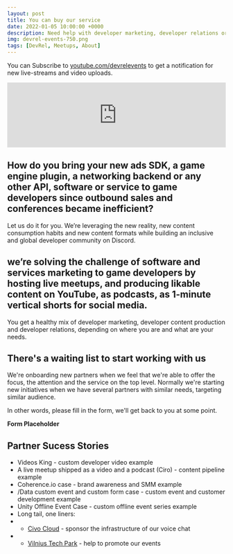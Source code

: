 ```yaml
---
layout: post
title: You can buy our service
date: 2022-01-05 10:00:00 +0000
description: Need help with developer marketing, developer relations or customer development?
img: devrel-events-750.png
tags: [DevRel, Meetups, About]
---
```


You can Subscribe to [youtube.com/devrelevents](https://www.youtube.com/devrelevents) to get a notification for new live-streams and video uploads. 

<div class="embed-youtube">
<iframe width="100%" height="auto" src="https://www.youtube.com/embed/4RiLXAQNf4A" frameborder="0" allow="accelerometer; autoplay; encrypted-media; gyroscope; picture-in-picture" allowfullscreen></iframe></div>

## How do you bring your new ads SDK, a game engine plugin, a networking backend or any other API, software or service to game developers since outbound sales and conferences became inefficient?

Let us do it for you. We’re leveraging the new reality, new content consumption habits and new content formats while building an inclusive and global developer community on Discord.

## we’re solving the challenge of software and services marketing to game developers by hosting live meetups, and producing likable content on YouTube, as podcasts, as 1-minute vertical shorts for social media.

You get a healthy mix of developer marketing, developer content production and developer relations, depending on where you are and what are your needs.

## There's a waiting list to start working with us

We're onboarding new partners when we feel that we're able to offer the focus, the attention and the service on the top level.
Normally we're starting new initiatives when we have several partners with similar needs, targeting similar audience.

In other words, please fill in the form, we'll get back to you at some point.

__Form Placeholder__


## Partner Sucess Stories
 
* Videos King - custom developer video example
* A live meetup shipped as a video and a podcast (Ciro) - content pipeline example
* Coherence.io case - brand awareness and SMM example
* /Data custom event and custom form case - custom event and customer development example
* Unity Offline Event Case - custom offline event series example
* Long tail, one liners:
* * [Civo Cloud](http://civo.com/) - sponsor the infrastructure of our voice chat
* * [Vilnius Tech Park](https://vilniustechpark.com/) - help to promote our events